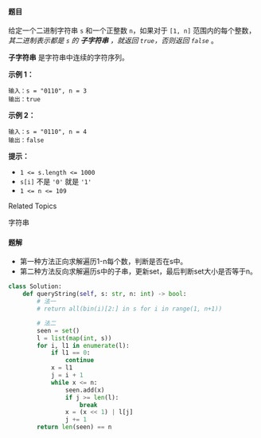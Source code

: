 #### 题目

给定一个二进制字符串 `s` 和一个正整数 `n`，如果对于 `[1, n]` 范围内的每个整数，*其二进制表示都是 `s` 的 **子字符串** ，就返回 `true`，否则返回 `false`* 。

**子字符串** 是字符串中连续的字符序列。



**示例 1：**

```
输入：s = "0110", n = 3
输出：true
```

**示例 2：**

```
输入：s = "0110", n = 4
输出：false
```



**提示：**

- `1 <= s.length <= 1000`
- `s[i]` 不是 `'0'` 就是 `'1'`
- `1 <= n <= 109`

Related Topics

字符串



#### 题解

- 第一种方法正向求解遍历1-n每个数，判断是否在s中。
- 第二种方法反向求解遍历s中的子串，更新set，最后判断set大小是否等于n。

```python
class Solution:
    def queryString(self, s: str, n: int) -> bool:
        # 法一
        # return all(bin(i)[2:] in s for i in range(1, n+1))

        # 法二
        seen = set()
        l = list(map(int, s))
        for i, l1 in enumerate(l):
            if l1 == 0:
                continue
            x = l1
            j = i + 1
            while x <= n:
                seen.add(x)
                if j >= len(l):
                    break
                x = (x << 1) | l[j]
                j += 1
        return len(seen) == n

```

